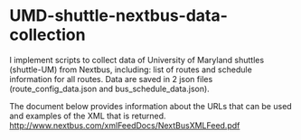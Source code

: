 # UMD-shuttle-nextbus-data-collection

I implement scripts to collect data of University of Maryland shuttles (shuttle-UM) from Nextbus, including: list of routes and schedule information for all routes. Data are saved in 2 json files (route_config_data.json and bus_schedule_data.json). 

The document below provides information about the URLs that can be used and examples of the XML that is returned. 
http://www.nextbus.com/xmlFeedDocs/NextBusXMLFeed.pdf
